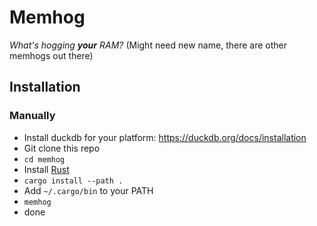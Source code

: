 # Memhog
*What's hogging **your** RAM?*
(Might need new name, there are other memhogs out there)

## Installation

### Manually
- Install duckdb for your platform: https://duckdb.org/docs/installation
- Git clone this repo
- `cd memhog`
- Install [Rust](https://www.rust-lang.org/tools/install)
- `cargo install --path .`
- Add `~/.cargo/bin` to your PATH
- `memhog`
- done
